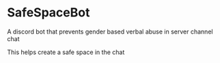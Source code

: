# SafeSpaceBot

A discord bot that prevents gender based verbal abuse in server channel chat

This helps create a safe space in the chat
